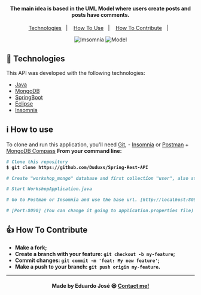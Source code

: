 <h4 align="center">
  <p>The main idea is based in the UML Model where users create posts and posts have comments.</p>
</h4>

<p align="center">
  <a href="#rocket-technologies">Technologies</a>&nbsp;&nbsp;&nbsp;|&nbsp;&nbsp;&nbsp;
  <a href="#information_source-how-to-use">How To Use</a>&nbsp;&nbsp;&nbsp;|&nbsp;&nbsp;&nbsp;
  <a href="#thumbsup-how-to-contribute">How To Contribute</a>&nbsp;&nbsp;&nbsp;|&nbsp;&nbsp;&nbsp;
</p>

<p align="center">
<img alt="Imsomnia" src="https://ik.imagekit.io/27ewoxssse/imsominia_Ya3YzuG_C.png"> 
<img alt="Model" src="https://ik.imagekit.io/27ewoxssse/model_Fw-ndGYzUK.png"> 
</p>

## :rocket: Technologies

This API was developed with the following technologies:

-  [Java](https://www.java.com/pt_BR/)
-  [MongoDB](https://www.mongodb.com/)
-  [SpringBoot](https://spring.io/projects/spring-boot)
-  [Eclipse](https://www.eclipse.org/downloads/)
-  [Insomnia](https://insomnia.rest/download/)

## :information_source: How to use

To clone and run this application, you'll need [Git](https://git-scm.com), - [Insomnia](https://insomnia.rest/download/) or [Postman](https://www.postman.com/) + [MongoDB Compass](https://www.mongodb.com/products/compass) <b>From your command line:

```bash
# Clone this repository
$ git clone https://github.com/Duduxs/Spring-Rest-API

# Create "workshop_mongo" database and first collection "user", also start MongoDB Service

# Start WorkshopApplication.java

# Go to Postman or Insomnia and use the base url. [http://localhost:8090/users]

# [Port:8090] (You can change it going to application.properties file)

```

## :thumbsup: How To Contribute

-  Make a fork;
-  Create a branch with your feature: `git checkout -b my-feature`;
-  Commit changes: `git commit -m 'feat: My new feature'`;
-  Make a push to your branch: `git push origin my-feature`.

---

<h4 align="center">
    Made by Eduardo José 😆 <a href="https://www.linkedin.com/in/eduarddojose/" target="_blank">Contact me!</a>
</h4>
